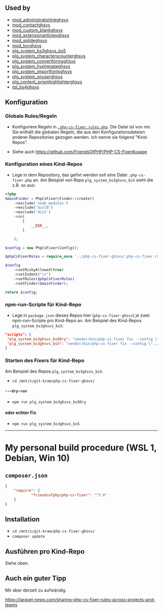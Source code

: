 ## Used by
- [mod_administratorlinkghsvs](https://github.com/GHSVS-de/mod_administratorlinkghsvs)
- [mod_contactghsvs](https://github.com/GHSVS-de/mod_contactghsvs)
- [mod_custom_blankghsvs](https://github.com/GHSVS-de/mod_custom_blankghsvs)
- [mod_extensionarticlesghsvs](https://github.com/GHSVS-de/mod_extensionarticlesghsvs)
- [mod_splideghsvs](https://github.com/GHSVS-de/mod_splideghsvs)
- [mod_tocghsvs](https://github.com/GHSVS-de/mod_tocghsvs)
- [plg_system_bs3ghsvs_bs5](https://github.com/GHSVS-de/plg_system_bs3ghsvs_bs5)
- [plg_system_characterscounterghsvs](https://github.com/GHSVS-de/plg_system_characterscounterghsvs)
- [plg_system_convertformsghsvs](https://github.com/GHSVS-de/plg_system_convertformsghsvs)
- [plg_system_hyphenateghsvs](https://github.com/GHSVS-de/plg_system_hyphenateghsvs)
- [plg_system_importfontsghsvs](https://github.com/GHSVS-de/plg_system_importfontsghsvs)
- [plg_system_onuserghsvs](https://github.com/GHSVS-de/plg_system_onuserghsvs)
- [plg_content_prismhighlighterghsvs](https://github.com/GHSVS-de/plg_content_prismhighlighterghsvs)
- [tpl_bs4ghsvs](https://github.com/GHSVS-de/tpl_bs4ghsvs)

## Konfiguration
### Globale Rules/Regeln
- Konfiguriere Regeln in [`.php-cs-fixer.rules.php`](.php-cs-fixer.rules.php). Die Datei ist von mir. Sie enthält die globalen Regeln, die aus den Konfigurationsdateien anderer Repositories gezogen werden. Ich nenne sie folgend "Kind-Repos".

- Siehe auch https://github.com/FriendsOfPHP/PHP-CS-Fixer#usage

### Konfiguration eines Kind-Repos
- Lege in dem Repository, das gefixt werden soll eine Datei `.php-cs-fixer.php` an. Am Beispiel von Repo `plg_system_bs3ghsvs_bs5` sieht die z.B. so aus:

```PHP
<?php
$mainFinder = PhpCsFixer\Finder::create()
	->exclude('node_modules')
	->exclude('build')
	->exclude('dist')
	->in(
		[
			__DIR__,
		]

	);

$config = new PhpCsFixer\Config();

$phpCsFixerRules = require_once '../php-cs-fixer-ghsvs/.php-cs-fixer.rules.php';

$config
	->setRiskyAllowed(true)
	->setIndent("\t")
	->setRules($phpCsFixerRules)
	->setFinder($mainFinder);

return $config;
```

### npm-run-Scripte für Kind-Repo
- Lege in `package.json` dieses Repos hier (`php-cs-fixer-ghsvs`) je zwei npm-run-Scripte pro Kind-Repo an. Am Beispiel des Kind-Repos `plg_system_bs3ghsvs_bs5`:

```json
"scripts": {
 "plg_system_bs3ghsvs_bs5Dry": "vendor/bin/php-cs-fixer fix --config \"../plg_system_bs3ghsvs_bs5/.php-cs-fixer.php\" --dry-run",
 "plg_system_bs3ghsvs_bs5": "vendor/bin/php-cs-fixer fix --config \"../plg_system_bs3ghsvs_bs5/.php-cs-fixer.php\""
}
```
### Starten des Fixers für Kind-Repo
Am Beispiel des Repos `plg_system_bs3ghsvs_bs5`.
- `cd /mnt/z/git-kram/php-cs-fixer-ghsvs/`
#### `---dry-run`
- `npm run plg_system_bs3ghsvs_bs5Dry`
#### oder echter Fix
- `npm run plg_system_bs3ghsvs_bs5`

-----------------------------------------------------

# My personal build procedure (WSL 1, Debian, Win 10)

## `composer.json`

```json
{
    "require": {
			"friendsofphp/php-cs-fixer": "^3.0"
    }
}
```

## Installation
- `cd /mnt/z/git-kram/php-cs-fixer-ghsvs/`
- `composer update`

## Ausführen pro Kind-Repo
Siehe oben.

## Auch ein guter Tipp
Mir aber derzeit zu aufwändig.

https://laravel-news.com/sharing-php-cs-fixer-rules-across-projects-and-teams
